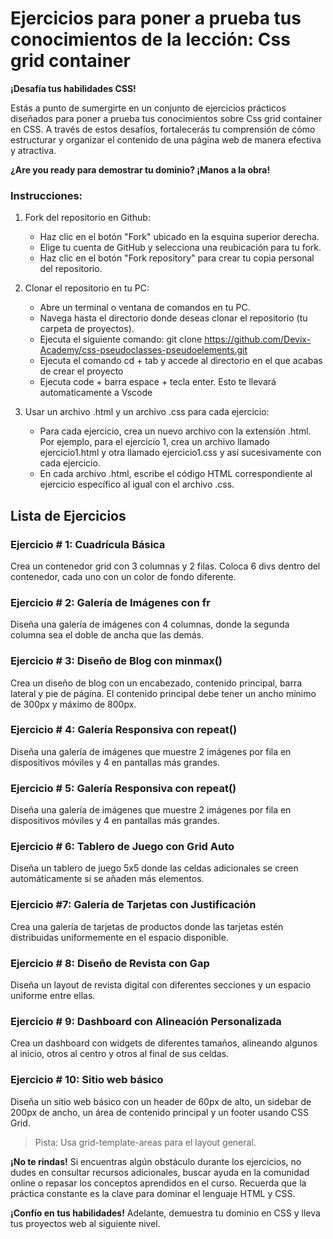 # Ejercicios para poner a prueba tus conocimientos de la lección: Css grid container

**¡Desafía tus habilidades CSS!**

Estás a punto de sumergirte en un conjunto de ejercicios prácticos diseñados para poner a prueba tus conocimientos sobre Css grid container en CSS. A través de estos desafíos, fortalecerás tu comprensión de cómo estructurar y organizar el contenido de una página web de manera efectiva y atractiva.

**¿Are you ready para demostrar tu dominio? ¡Manos a la obra!**

### Instrucciones:
1. Fork del repositorio en Github:

    * Haz clic en el botón "Fork" ubicado en la esquina superior derecha.
    * Elige tu cuenta de GitHub y selecciona una reubicación para tu fork.
    * Haz clic en el botón "Fork repository" para crear tu copia personal del repositorio.

2. Clonar el repositorio en tu PC:

    * Abre un terminal o ventana de comandos en tu PC.
    * Navega hasta el directorio donde deseas clonar el repositorio (tu carpeta de proyectos).
    * Ejecuta el siguiente comando: git clone https://github.com/Devix-Academy/css-pseudoclasses-pseudoelements.git
    * Ejecuta el comando cd + tab y accede al directorio en el que acabas de crear el proyecto
    * Ejecuta code + barra espace + tecla enter. Esto te llevará automaticamente a Vscode
    

3. Usar un archivo .html y un archivo .css para cada ejercicio:

     * Para cada ejercicio, crea un nuevo archivo con la extensión .html. Por ejemplo, para el ejercicio 1, crea un archivo llamado ejercicio1.html y otra llamado ejercicio1.css y así sucesivamente con cada ejercicio.
    * En cada archivo .html, escribe el código HTML correspondiente al ejercicio específico al igual con el archivo .css.

## Lista de Ejercicios

### Ejercicio # 1: Cuadrícula Básica
Crea un contenedor grid con 3 columnas y 2 filas. Coloca 6 divs dentro del contenedor, cada uno con un color de fondo diferente.

### Ejercicio # 2: Galería de Imágenes con fr
Diseña una galería de imágenes con 4 columnas, donde la segunda columna sea el doble de ancha que las demás.

### Ejercicio # 3: Diseño de Blog con minmax()
Crea un diseño de blog con un encabezado, contenido principal, barra lateral y pie de página. El contenido principal debe tener un ancho mínimo de 300px y máximo de 800px.

### Ejercicio # 4: Galería Responsiva con repeat()
Diseña una galería de imágenes que muestre 2 imágenes por fila en dispositivos móviles y 4 en pantallas más grandes.
    
### Ejercicio # 5: Galería Responsiva con repeat()
Diseña una galería de imágenes que muestre 2 imágenes por fila en dispositivos móviles y 4 en pantallas más grandes.

### Ejercicio # 6: Tablero de Juego con Grid Auto
Diseña un tablero de juego 5x5 donde las celdas adicionales se creen automáticamente si se añaden más elementos.

### Ejercicio #7: Galería de Tarjetas con Justificación
Crea una galería de tarjetas de productos donde las tarjetas estén distribuidas uniformemente en el espacio disponible.

### Ejercicio # 8: Diseño de Revista con Gap
Diseña un layout de revista digital con diferentes secciones y un espacio uniforme entre ellas.

### Ejercicio # 9: Dashboard con Alineación Personalizada
Crea un dashboard con widgets de diferentes tamaños, alineando algunos al inicio, otros al centro y otros al final de sus celdas.

### Ejercicio # 10: Sitio web básico
Diseña un sitio web básico con un header de 60px de alto, un sidebar de 200px de ancho, un área de contenido principal y un footer usando CSS Grid.

> Pista: Usa grid-template-areas para el layout general.

**¡No te rindas!** Si encuentras algún obstáculo durante los ejercicios, no dudes en consultar recursos adicionales, buscar ayuda en la comunidad online o repasar los conceptos aprendidos en el curso. Recuerda que la práctica constante es la clave para dominar el lenguaje HTML y CSS.

**¡Confío en tus habilidades!** Adelante, demuestra tu dominio en CSS y lleva tus proyectos web al siguiente nivel.
